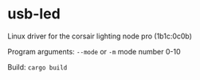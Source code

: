 # usb-led

Linux driver for the corsair lighting node pro (1b1c:0c0b)

Program arguments: `--mode` or `-m` mode number 0-10

Build:
`cargo build`
